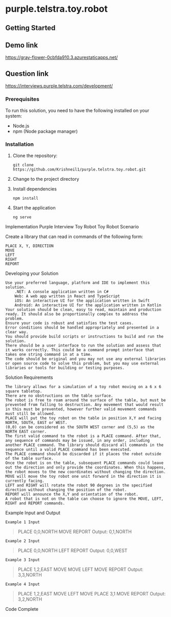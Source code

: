 # purple.telstra.toy.robot
## Getting Started

## Demo link
https://gray-flower-0cbfda910.3.azurestaticapps.net/

## Question link
https://interviews.purple.telstra.com/development/

### Prerequisites

To run this solution, you need to have the following installed on your system:

- Node.js
- npm (Node package manager)

### Installation

1. Clone the repository:

   ```shell
   git clone https://github.com/Krishneil1/purple.telstra.toy.robot.git
   ```

2. Change to the project directory
3. Install dependencies

   ```shell
   npm install
   ```
4. Start the application

   ```shell
   ng serve
   ```
Implementation Purple Interview Toy Robot
Toy Robot
Scenario

Create a library that can read in commands of the following form:

    PLACE X, Y, DIRECTION
    MOVE
    LEFT
    RIGHT
    REPORT

Developing your Solution

    Use your preferred language, platform and IDE to implement this solution.
        .NET: A console application written in C#
        Web: A web app written in React and TypeScript
        iOS: An interactive UI for the application written in Swift
        Android: An interactive UI for the application written in Kotlin
    Your solution should be clean, easy to read, maintain and production ready. It should also be proportionally complex to address the problem.
    Ensure your code is robust and satisfies the test cases.
    Error conditions should be handled appropriately and presented in a clear way.
    You should provide build scripts or instructions to build and run the solution.
    There should be a user interface to run the solution and assess that it works correctly. This could be a command prompt interface that takes one string command in at a time.
    The code should be original and you may not use any external libraries or open source code to solve this problem, but you may use external libraries or tools for building or testing purposes.

Solution Requirements

    The library allows for a simulation of a toy robot moving on a 6 x 6 square tabletop.
    There are no obstructions on the table surface.
    The robot is free to roam around the surface of the table, but must be prevented from falling to destruction. Any movement that would result in this must be prevented, however further valid movement commands must still be allowed.
    PLACE will put the toy robot on the table in position X,Y and facing NORTH, SOUTH, EAST or WEST.
    (0,0) can be considered as the SOUTH WEST corner and (5,5) as the NORTH EAST corner.
    The first valid command to the robot is a PLACE command. After that, any sequence of commands may be issued, in any order, including another PLACE command. The library should discard all commands in the sequence until a valid PLACE command has been executed.
    The PLACE command should be discarded if it places the robot outside of the table surface.
    Once the robot is on the table, subsequent PLACE commands could leave out the direction and only provide the coordinates. When this happens, the robot moves to the new coordinates without changing the direction.
    MOVE will move the toy robot one unit forward in the direction it is currently facing.
    LEFT and RIGHT will rotate the robot 90 degrees in the specified direction without changing the position of the robot.
    REPORT will announce the X,Y and orientation of the robot.
    A robot that is not on the table can choose to ignore the MOVE, LEFT, RIGHT and REPORT commands.

Example Input and Output

    Example 1 Input

> PLACE 0,0,NORTH
> MOVE
> REPORT
Output: 0,1,NORTH

    Example 2 Input

> PLACE 0,0,NORTH
> LEFT
> REPORT
Output: 0,0,WEST

    Example 3 Input

> PLACE 1,2,EAST
> MOVE
> MOVE
> LEFT
> MOVE
> REPORT
Output: 3,3,NORTH

    Example 4 Input

> PLACE 1,2,EAST
> MOVE
> LEFT
> MOVE
> PLACE 3,1
> MOVE
> REPORT
Output: 3,2,NORTH

Code Complete
